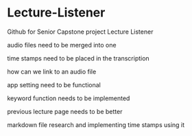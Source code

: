 # Lecture-Listener
Github for Senior Capstone project Lecture Listener

audio files need to be merged into one

time stamps need to be placed in the transcription

how can we link to an audio file 

app setting need to be functional

keyword function needs to be implemented

previous lecture page needs to be better

markdown file research and implementing time stamps using it
